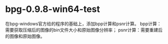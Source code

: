 # bpg-0.9.8-win64-test
在bpg-windows官方给的程序的基础上，添加bpp计算和psnr计算。
bpp计算：需要获取压缩后的图像的bin文件大小和原始图像分辨率；
psnr计算：需要重建后的图像和原始图像。
